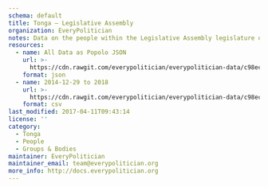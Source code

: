 ```yaml
---
schema: default
title: Tonga — Legislative Assembly
organization: EveryPolitician
notes: Data on the people within the Legislative Assembly legislature of Tonga.
resources:
  - name: All Data as Popolo JSON
    url: >-
      https://cdn.rawgit.com/everypolitician/everypolitician-data/c98ecc7c88d7c0eea876c1ab3af2558ae4a38c34/data/Tonga/Assembly/ep-popolo-v1.0.json
    format: json
  - name: 2014-12-29 to 2018
    url: >-
      https://cdn.rawgit.com/everypolitician/everypolitician-data/c98ecc7c88d7c0eea876c1ab3af2558ae4a38c34/data/Tonga/Assembly/term-2015.csv
    format: csv
last_modified: 2017-04-11T09:43:14
license: ''
category:
  - Tonga
  - People
  - Groups & Bodies
maintainer: EveryPolitician
maintainer_email: team@everypolitician.org
more_info: http://docs.everypolitician.org
---
```

